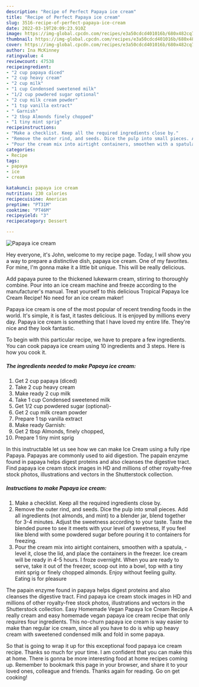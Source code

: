 ```yaml
---
description: "Recipe of Perfect Papaya ice cream"
title: "Recipe of Perfect Papaya ice cream"
slug: 3516-recipe-of-perfect-papaya-ice-cream
date: 2022-03-19T20:09:23.910Z
image: https://img-global.cpcdn.com/recipes/e3a50cdcd401016b/680x482cq70/papaya-ice-cream-recipe-main-photo.jpg
thumbnail: https://img-global.cpcdn.com/recipes/e3a50cdcd401016b/680x482cq70/papaya-ice-cream-recipe-main-photo.jpg
cover: https://img-global.cpcdn.com/recipes/e3a50cdcd401016b/680x482cq70/papaya-ice-cream-recipe-main-photo.jpg
author: Ina McKinney
ratingvalue: 4
reviewcount: 47538
recipeingredient:
- "2 cup papaya diced"
- "2 cup heavy cream"
- "2 cup milk"
- "1 cup Condensed sweetened milk"
- "1/2 cup powdered sugar optional"
- "2 cup milk cream powder"
- "1 tsp vanilla extract"
- " Garnish"
- "2 tbsp Almonds finely chopped"
- "1 tiny mint sprig"
recipeinstructions:
- "Make a checklist. Keep all the required ingredients close by."
- "Remove the outer rind, and seeds. Dice the pulp into small pieces. Add all ingredients (not almonds, and mint) to a blender jar, blend together for 3-4 minutes. Adjust the sweetness according to your taste. Taste the blended puree to see it meets with your level of sweetness, If you feel like blend with some powdered sugar before pouring it to containers for freezing."
- "Pour the cream mix into airtight containers, smoothen with a spatula,   level it, close the lid, and place the containers in the freezer. Ice cream will be ready in 4-5 hours. I froze overnight. When you are ready to serve, take it out of the freezer, scoop out into a bowl, top with a tiny mint sprig or finely chopped almonds. Enjoy without feeling guilty. Eating is for pleasure"
categories:
- Recipe
tags:
- papaya
- ice
- cream

katakunci: papaya ice cream 
nutrition: 230 calories
recipecuisine: American
preptime: "PT31M"
cooktime: "PT46M"
recipeyield: "3"
recipecategory: Dessert

---
```



![Papaya ice cream](https://img-global.cpcdn.com/recipes/e3a50cdcd401016b/680x482cq70/papaya-ice-cream-recipe-main-photo.jpg)

Hey everyone, it's John, welcome to my recipe page. Today, I will show you a way to prepare a distinctive dish, papaya ice cream. One of my favorites. For mine, I'm gonna make it a little bit unique. This will be really delicious.

Add papaya puree to the thickened lukewarm cream, stirring to thoroughly combine. Pour into an ice cream machine and freeze according to the manufacturer&#39;s manual. Treat yourself to this delicious Tropical Papaya Ice Cream Recipe! No need for an ice cream maker!

Papaya ice cream is one of the most popular of recent trending foods in the world. It's simple, it is fast, it tastes delicious. It is enjoyed by millions every day. Papaya ice cream is something that I have loved my entire life. They're nice and they look fantastic.


To begin with this particular recipe, we have to prepare a few ingredients. You can cook papaya ice cream using 10 ingredients and 3 steps. Here is how you cook it.

<!--inarticleads1-->

##### The ingredients needed to make Papaya ice cream:

1. Get 2 cup papaya (diced)
1. Take 2 cup heavy cream
1. Make ready 2 cup milk
1. Take 1 cup Condensed sweetened milk
1. Get 1/2 cup powdered sugar (optional)-
1. Get 2 cup milk cream powder
1. Prepare 1 tsp vanilla extract
1. Make ready  Garnish:
1. Get 2 tbsp Almonds, finely chopped,
1. Prepare 1 tiny mint sprig


In this instructable let us see how we can make Ice Cream using a fully ripe Papaya. Papayas are commonly used to aid digestion. The papain enzyme found in papaya helps digest proteins and also cleanses the digestive tract. Find papaya ice cream stock images in HD and millions of other royalty-free stock photos, illustrations and vectors in the Shutterstock collection. 

<!--inarticleads2-->

##### Instructions to make Papaya ice cream:

1. Make a checklist. Keep all the required ingredients close by.
1. Remove the outer rind, and seeds. Dice the pulp into small pieces. Add all ingredients (not almonds, and mint) to a blender jar, blend together for 3-4 minutes. Adjust the sweetness according to your taste. Taste the blended puree to see it meets with your level of sweetness, If you feel like blend with some powdered sugar before pouring it to containers for freezing.
1. Pour the cream mix into airtight containers, smoothen with a spatula,  -  level it, close the lid, and place the containers in the freezer. Ice cream will be ready in 4-5 hours. I froze overnight. When you are ready to serve, take it out of the freezer, scoop out into a bowl, top with a tiny mint sprig or finely chopped almonds. Enjoy without feeling guilty. Eating is for pleasure


The papain enzyme found in papaya helps digest proteins and also cleanses the digestive tract. Find papaya ice cream stock images in HD and millions of other royalty-free stock photos, illustrations and vectors in the Shutterstock collection. Easy Homemade Vegan Papaya Ice Cream Recipe A really cream and easy homemade vegan papaya ice cream recipe that only requires four ingredients. This no-churn papaya ice cream is way easier to make than regular ice cream, since all you have to do is whip up heavy cream with sweetened condensed milk and fold in some papaya. 

So that is going to wrap it up for this exceptional food papaya ice cream recipe. Thanks so much for your time. I am confident that you can make this at home. There is gonna be more interesting food at home recipes coming up. Remember to bookmark this page in your browser, and share it to your loved ones, colleague and friends. Thanks again for reading. Go on get cooking!

